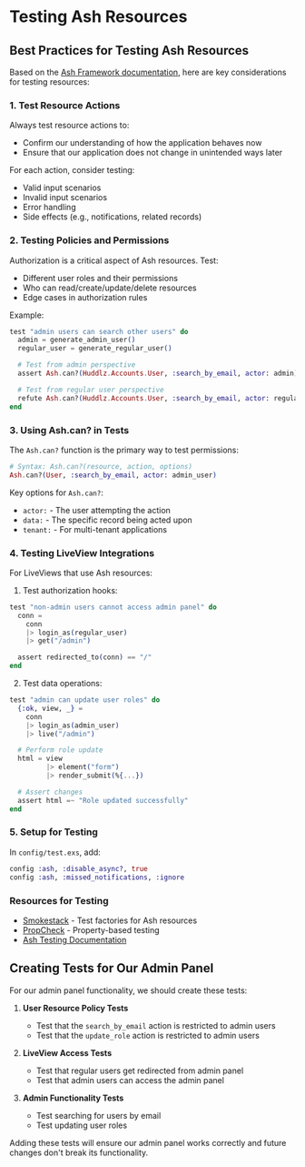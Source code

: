 # Testing Ash Resources

## Best Practices for Testing Ash Resources

Based on the [Ash Framework documentation](https://hexdocs.pm/ash/test-resources.html), here are key considerations for testing resources:

### 1. Test Resource Actions

Always test resource actions to:
- Confirm our understanding of how the application behaves now
- Ensure that our application does not change in unintended ways later

For each action, consider testing:
- Valid input scenarios
- Invalid input scenarios
- Error handling
- Side effects (e.g., notifications, related records)

### 2. Testing Policies and Permissions

Authorization is a critical aspect of Ash resources. Test:

- Different user roles and their permissions
- Who can read/create/update/delete resources
- Edge cases in authorization rules

Example:
```elixir
test "admin users can search other users" do
  admin = generate_admin_user()
  regular_user = generate_regular_user()

  # Test from admin perspective
  assert Ash.can?(Huddlz.Accounts.User, :search_by_email, actor: admin)

  # Test from regular user perspective
  refute Ash.can?(Huddlz.Accounts.User, :search_by_email, actor: regular_user)
end
```

### 3. Using Ash.can? in Tests

The `Ash.can?` function is the primary way to test permissions:

```elixir
# Syntax: Ash.can?(resource, action, options)
Ash.can?(User, :search_by_email, actor: admin_user)
```

Key options for `Ash.can?`:
- `actor:` - The user attempting the action
- `data:` - The specific record being acted upon
- `tenant:` - For multi-tenant applications

### 4. Testing LiveView Integrations

For LiveViews that use Ash resources:

1. Test authorization hooks:
```elixir
test "non-admin users cannot access admin panel" do
  conn =
    conn
    |> login_as(regular_user)
    |> get("/admin")

  assert redirected_to(conn) == "/"
end
```

2. Test data operations:
```elixir
test "admin can update user roles" do
  {:ok, view, _} =
    conn
    |> login_as(admin_user)
    |> live("/admin")

  # Perform role update
  html = view
         |> element("form")
         |> render_submit(%{...})

  # Assert changes
  assert html =~ "Role updated successfully"
end
```

### 5. Setup for Testing

In `config/test.exs`, add:

```elixir
config :ash, :disable_async?, true
config :ash, :missed_notifications, :ignore
```

### Resources for Testing

- [Smokestack](https://hexdocs.pm/smokestack) - Test factories for Ash resources
- [PropCheck](https://hexdocs.pm/propcheck) - Property-based testing
- [Ash Testing Documentation](https://hexdocs.pm/ash/testing.html)

## Creating Tests for Our Admin Panel

For our admin panel functionality, we should create these tests:

1. **User Resource Policy Tests**
   - Test that the `search_by_email` action is restricted to admin users
   - Test that the `update_role` action is restricted to admin users

2. **LiveView Access Tests**
   - Test that regular users get redirected from admin panel
   - Test that admin users can access the admin panel

3. **Admin Functionality Tests**
   - Test searching for users by email
   - Test updating user roles

Adding these tests will ensure our admin panel works correctly and future changes don't break its functionality.